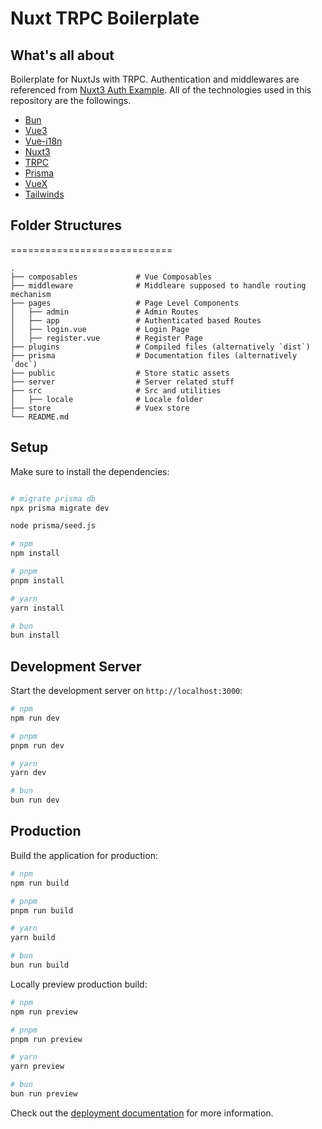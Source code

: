 # Nuxt TRPC Boilerplate 

## What's all about

Boilerplate for NuxtJs with TRPC. Authentication and middlewares are referenced from [Nuxt3 Auth Example](https://github.com/damien-hl/nuxt3-auth-example). All of the technologies used in this repository are the followings.

- [Bun](https://bun.sh/)
- [Vue3](https://vuejs.org/)
- [Vue-i18n](https://kazupon.github.io/vue-i18n/)
- [Nuxt3](https://nuxt.com/)
- [TRPC](https://trpc.io/)
- [Prisma](https://www.prisma.io/)
- [VueX](https://vuex.vuejs.org/)
- [Tailwinds](https://tailwindcss.com/)

## Folder Structures 
============================

    .
    ├── composables             # Vue Composables 
    ├── middleware              # Middleare supposed to handle routing mechanism
    ├── pages                   # Page Level Components 
    │   ├── admin               # Admin Routes 
    │   ├── app                 # Authenticated based Routes 
    │   ├── login.vue           # Login Page 
    │   ├── register.vue        # Register Page 
    ├── plugins                 # Compiled files (alternatively `dist`)
    ├── prisma                  # Documentation files (alternatively `doc`)
    ├── public                  # Store static assets 
    ├── server                  # Server related stuff
    ├── src                     # Src and utilities
    │   ├── locale              # Locale folder 
    ├── store                   # Vuex store 
    └── README.md



## Setup

Make sure to install the dependencies:

```bash

# migrate prisma db
npx prisma migrate dev

node prisma/seed.js
```

```bash
# npm
npm install

# pnpm
pnpm install

# yarn
yarn install

# bun
bun install
```

## Development Server

Start the development server on `http://localhost:3000`:

```bash
# npm
npm run dev

# pnpm
pnpm run dev

# yarn
yarn dev

# bun
bun run dev
```

## Production

Build the application for production:

```bash
# npm
npm run build

# pnpm
pnpm run build

# yarn
yarn build

# bun
bun run build
```

Locally preview production build:

```bash
# npm
npm run preview

# pnpm
pnpm run preview

# yarn
yarn preview

# bun
bun run preview
```

Check out the [deployment documentation](https://nuxt.com/docs/getting-started/deployment) for more information.
